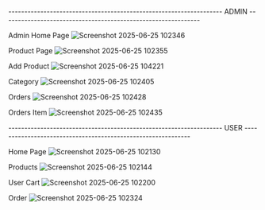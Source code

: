 ------------------------------------------------------------------- ADMIN --------------------------------------------------------------

Admin Home Page
![Screenshot 2025-06-25 102346](https://github.com/user-attachments/assets/47a58d43-c188-4c6d-884c-da707f2881a4)

Product Page
![Screenshot 2025-06-25 102355](https://github.com/user-attachments/assets/f2debc24-9d2c-49d5-9423-457d217292e8)

Add Product
![Screenshot 2025-06-25 104221](https://github.com/user-attachments/assets/a9ad13c9-5bc6-43df-beb0-0f1c552c6254)

Category 
![Screenshot 2025-06-25 102405](https://github.com/user-attachments/assets/0a9b38e2-d653-4e53-9220-ccfb3e3588f5)


Orders
![Screenshot 2025-06-25 102428](https://github.com/user-attachments/assets/eca5170b-80e8-47b7-9652-7f7b7494d8df)


Orders Item
![Screenshot 2025-06-25 102435](https://github.com/user-attachments/assets/7d6b18f8-fb9f-4734-a771-c6b3f7257314)



------------------------------------------------------------------- USER -------------------------------------------------------------

Home Page
![Screenshot 2025-06-25 102130](https://github.com/user-attachments/assets/b9f503da-aee1-4d6d-a1bc-d2278e7ddce6)


Products
![Screenshot 2025-06-25 102144](https://github.com/user-attachments/assets/787fc22f-23cf-4c82-b03d-9b51b07fb81b)


User Cart
![Screenshot 2025-06-25 102200](https://github.com/user-attachments/assets/7b168167-22bc-4c7c-86bf-e22d4dcd5a20)


Order
![Screenshot 2025-06-25 102324](https://github.com/user-attachments/assets/28a27a86-1ef7-40cc-9514-da4b55e8c684)

